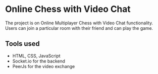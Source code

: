 
# Online Chess with Video Chat

The project is on Online Multiplayer Chess with Video Chat functionality.
Users can join a particular room with their friend and can play the game.

## Tools used
- HTML, CSS, JavaScript
- Socket.io for the backend
- PeerJs for the video exchange

